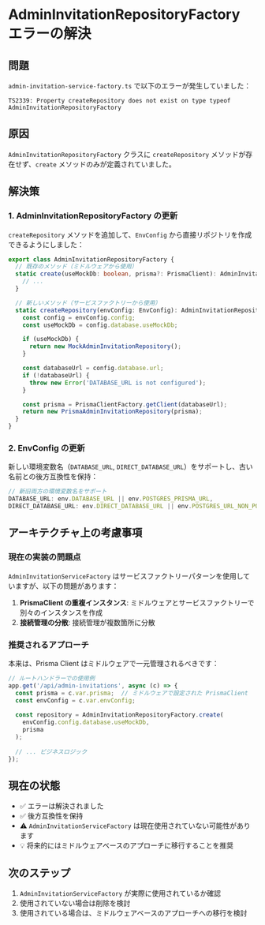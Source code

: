 # AdminInvitationRepositoryFactory エラーの解決

## 問題

`admin-invitation-service-factory.ts` で以下のエラーが発生していました：

```
TS2339: Property createRepository does not exist on type typeof AdminInvitationRepositoryFactory
```

## 原因

`AdminInvitationRepositoryFactory` クラスに `createRepository` メソッドが存在せず、`create` メソッドのみが定義されていました。

## 解決策

### 1. AdminInvitationRepositoryFactory の更新

`createRepository` メソッドを追加して、`EnvConfig` から直接リポジトリを作成できるようにしました：

```typescript
export class AdminInvitationRepositoryFactory {
  // 既存のメソッド（ミドルウェアから使用）
  static create(useMockDb: boolean, prisma?: PrismaClient): AdminInvitationRepository {
    // ...
  }

  // 新しいメソッド（サービスファクトリーから使用）
  static createRepository(envConfig: EnvConfig): AdminInvitationRepository {
    const config = envConfig.config;
    const useMockDb = config.database.useMockDb;

    if (useMockDb) {
      return new MockAdminInvitationRepository();
    }

    const databaseUrl = config.database.url;
    if (!databaseUrl) {
      throw new Error('DATABASE_URL is not configured');
    }

    const prisma = PrismaClientFactory.getClient(databaseUrl);
    return new PrismaAdminInvitationRepository(prisma);
  }
}
```

### 2. EnvConfig の更新

新しい環境変数名（`DATABASE_URL`, `DIRECT_DATABASE_URL`）をサポートし、古い名前との後方互換性を保持：

```typescript
// 新旧両方の環境変数名をサポート
DATABASE_URL: env.DATABASE_URL || env.POSTGRES_PRISMA_URL,
DIRECT_DATABASE_URL: env.DIRECT_DATABASE_URL || env.POSTGRES_URL_NON_POOLING,
```

## アーキテクチャ上の考慮事項

### 現在の実装の問題点

`AdminInvitationServiceFactory` はサービスファクトリーパターンを使用していますが、以下の問題があります：

1. **PrismaClient の重複インスタンス**: ミドルウェアとサービスファクトリーで別々のインスタンスを作成
2. **接続管理の分散**: 接続管理が複数箇所に分散

### 推奨されるアプローチ

本来は、Prisma Client はミドルウェアで一元管理されるべきです：

```typescript
// ルートハンドラーでの使用例
app.get('/api/admin-invitations', async (c) => {
  const prisma = c.var.prisma;  // ミドルウェアで設定された PrismaClient
  const envConfig = c.var.envConfig;
  
  const repository = AdminInvitationRepositoryFactory.create(
    envConfig.config.database.useMockDb,
    prisma
  );
  
  // ... ビジネスロジック
});
```

## 現在の状態

- ✅ エラーは解決されました
- ✅ 後方互換性を保持
- ⚠️ `AdminInvitationServiceFactory` は現在使用されていない可能性があります
- 💡 将来的にはミドルウェアベースのアプローチに移行することを推奨

## 次のステップ

1. `AdminInvitationServiceFactory` が実際に使用されているか確認
2. 使用されていない場合は削除を検討
3. 使用されている場合は、ミドルウェアベースのアプローチへの移行を検討